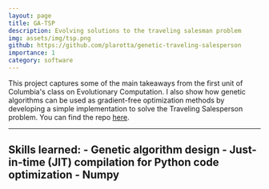 ```yaml
---
layout: page
title: GA-TSP
description: Evolving solutions to the traveling salesman problem
img: assets/img/tsp.png
github: https://github.com/plarotta/genetic-traveling-salesperson
importance: 1
category: software
---
```


This project captures some of the main takeaways from the first unit of Columbia's class on Evolutionary Computation. I also show how genetic algorithms can be used as gradient-free optimization methods by developing a simple implementation to solve the Traveling Salesperson problem. You can find the repo [here](https://github.com/plarotta/genetic-traveling-salesperson).

  ---
  Skills learned:
    - Genetic algorithm design
    - Just-in-time (JIT) compilation for Python code optimization
    - Numpy
  ---
